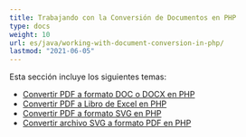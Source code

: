 ```yaml
---
title: Trabajando con la Conversión de Documentos en PHP
type: docs
weight: 10
url: es/java/working-with-document-conversion-in-php/
lastmod: "2021-06-05"
---
```


Esta sección incluye los siguientes temas:

- [Convertir PDF a formato DOC o DOCX en PHP](/pdf/java/convert-pdf-to-doc-or-docx-format-in-php/)
- [Convertir PDF a Libro de Excel en PHP](/pdf/java/convert-pdf-to-excel-workbook-in-php/)
- [Convertir PDF a formato SVG en PHP](/pdf/java/convert-pdf-to-svg-format-in-php/)
- [Convertir archivo SVG a formato PDF en PHP](/pdf/java/convert-svg-file-to-pdf-format-in-php/)